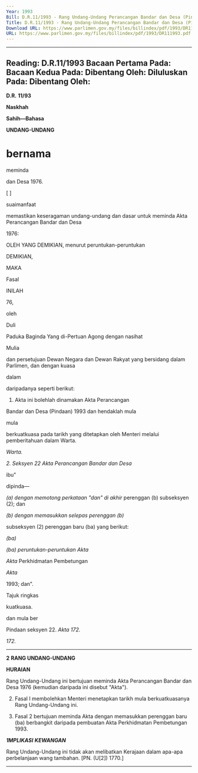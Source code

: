 ```yaml
---
Year: 1993
Bill: D.R.11/1993 - Rang Undang-Undang Perancangan Bandar dan Desa (Pindaan) 1993 (Lulus)
Title: D.R.11/1993 - Rang Undang-Undang Perancangan Bandar dan Desa (Pindaan) 1993 (Lulus)
Download URL: https://www.parlimen.gov.my/files/billindex/pdf/1993/DR111993.pdf
URL: https://www.parlimen.gov.my/files/billindex/pdf/1993/DR111993.pdf
---
```

---
Reading:
D.R.11/1993
Bacaan Pertama Pada:
Bacaan Kedua Pada:
Dibentang Oleh:
Diluluskan Pada:
Dibentang Oleh:
---

**D.R.** **11/93**

**Naskhah**

**Sahih—Bahasa**

**UNDANG-UNDANG**

# bernama

meminda


dan Desa 1976.

[ ]

suaimanfaat


memastikan keseragaman undang-undang dan dasar
untuk meminda Akta Perancangan Bandar dan Desa

1976:


OLEH YANG DEMIKIAN, menurut peruntukan-peruntukan

DEMIKIAN,

MAKA

Fasal

INILAH

76,

oleh

Duli


Paduka Baginda Yang di-Pertuan Agong dengan nasihat

Mulia

dan persetujuan Dewan Negara dan Dewan Rakyat yang
bersidang dalam Parlimen, dan dengan kuasa

dalam

daripadanya seperti berikut:

1. Akta ini bolehlah dinamakan Akta Perancangan

Bandar dan Desa (Pindaan) 1993 dan hendaklah mula

mula

berkuatkuasa pada tarikh yang ditetapkan oleh Menteri
melalui pemberitahuan dalam Warta.

_Warta._

_2. Seksyen 22 Akta Perancangan Bandar dan Desa_

ibu"

dipinda—


_(a) dengan memotong perkataan "dan" di akhir_
perenggan (b) subseksyen (2); dan

_(b) dengan memasukkan selepas perenggan (b)_

subseksyen (2) perenggan baru (ba) yang
berikut:

_(ba)_

_(ba) peruntukan-peruntukan Akta_

_Akta_ Perkhidmatan Pembetungan

_Akta_

1993; dan".


Tajuk ringkas

kuatkuasa.

dan mula ber

Pindaan
seksyen 22.
_Akta 172._


_172._


-----

**2** **RANG UNDANG-UNDANG**

**HURAIAN**

Rang Undang-Undang ini bertujuan meminda Akta Perancangan
Bandar dan Desa 1976 (kemudian daripada ini disebut "Akta").

2. Fasal I membolehkan Menteri menetapkan tarikh mula
berkuatkuasanya Rang Undang-Undang ini.

3. Fasal 2 bertujuan meminda Akta dengan memasukkan
perenggan baru (ba) berbangkit daripada pembuatan Akta
Perkhidmatan Pembetungan 1993.

**_1MPLIKASI_** **_KEWANGAN_**

Rang Undang-Undang ini tidak akan melibatkan Kerajaan dalam
apa-apa perbelanjaan wang tambahan. [PN. (U[2]) 1770.]


-----


